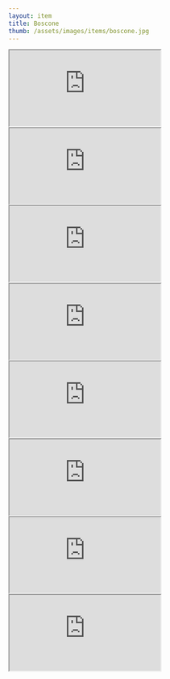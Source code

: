 ```yaml
---
layout: item
title: Boscone
thumb: /assets/images/items/boscone.jpg
---
```

<iframe src="http://magic-items.herokuapp.com/item/embed/57"></iframe>
<iframe src="http://magic-items.herokuapp.com/item/embed/156"></iframe>
<iframe src="http://magic-items.herokuapp.com/item/embed/157"></iframe>
<iframe src="http://magic-items.herokuapp.com/item/embed/169"></iframe>
<iframe src="http://magic-items.herokuapp.com/item/embed/199"></iframe>

<iframe src="http://magic-items.herokuapp.com/item/embed/102"></iframe>
<iframe src="http://magic-items.herokuapp.com/item/embed/203"></iframe>
<iframe src="http://magic-items.herokuapp.com/item/embed/122"></iframe>
